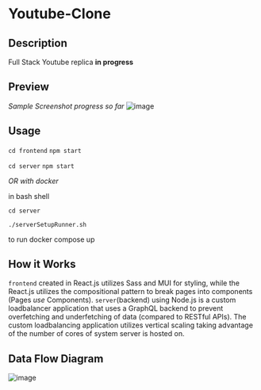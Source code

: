 # Youtube-Clone

## Description
Full Stack Youtube replica **in progress**

## Preview
*Sample Screenshot progress so far*
![image](https://user-images.githubusercontent.com/81478885/209453858-7f02dcd1-4cd4-4946-b587-f02c951697e3.png)

## Usage 
```cd frontend```
```npm start```

```cd server```
```npm start```

*OR with docker*

in bash shell

```cd server```

```./serverSetupRunner.sh```

to run docker compose up

## How it Works

``frontend`` created in React.js utilizes Sass and MUI for styling, while the React.js utilizes the compositional pattern to break pages into components (Pages *use* Components).
``server``(backend) using Node.js is a custom loadbalancer application that uses a GraphQL backend to prevent overfetching and underfetching of data (compared to 
RESTful APIs). The custom loadbalancing application utilizes vertical scaling taking advantage of the number of cores of system server is hosted on.

## Data Flow Diagram

![image](https://user-images.githubusercontent.com/81478885/209745814-2db4710b-6eae-45f1-b40f-4a33f0606548.png)

